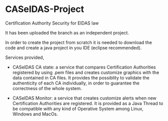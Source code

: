 # CASeIDAS-Project
Certification Authority Security for EIDAS law

It has been uploaded the branch as an independent project.

In order to create the project from scratch it is needed to download the code and create a java project in you IDE (eclipse recommended).

Services provided,

- CASeIDAS CA state: a service that compares Certification Authorities registered by using .pem files and creates customize graphics
                 with the data contained in CA files. It provides the possiblity to validate the authenticity of each CA individually,
                 in order to guarantee the correctness of the whole system.

- CASeIDAS Monitor: a service that creates customize alerts when new Certification Authorities are registered. It is provided as a Java                   Thread to be compatible with any kind of Operative System among Linux, Windows and MacOs.
